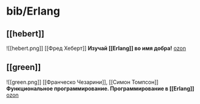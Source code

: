 # bib/Erlang

## [[hebert]]
![[hebert.png]]
[[Фред Хеберт]]
**Изучай [[Erlang]] во имя добра!**
[ozon](https://www.ozon.ru/product/izuchay-erlang-vo-imya-dobra-hebert-fred-224324511)

## [[green]]
![[green.png]]
[[Франческо Чезарини]], [[Симон Томпсон]]
**Функциональное программирование. Программирование в [[Erlang]]**
[ozon](https://www.ozon.ru/product/funktsionalnoe-programmirovanie-programmirovanie-v-erlang-chezarini-franchesko-tompson-simon-217046445)

